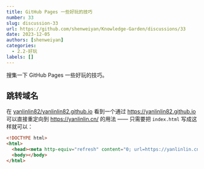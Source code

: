 ```yaml
---
title: GitHub Pages 一些好玩的技巧
number: 33
slug: discussion-33
url: https://github.com/shenweiyan/Knowledge-Garden/discussions/33
date: 2023-12-05
authors: [shenweiyan]
categories: 
  - 2.2-好玩
labels: []
---
```


搜集一下 GitHub Pages 一些好玩的技巧。

<!-- more -->

## 跳转域名

在 [yanlinlin82/yanlinlin82.github.io](https://github.com/yanlinlin82/yanlinlin82.github.io/tree/master) 看到一个通过 <https://yanlinlin82.github.io> 可以直接重定向到 <https://yanlinlin.cn/> 的用法 —— 只需要把 `index.html` 写成这样就可以：
```html
<!DOCTYPE html>
<html>
  <head><meta http-equiv="refresh" content="0; url=https://yanlinlin.cn/"></head>
  <body></body>
</html>
```

<script src="https://giscus.app/client.js"
	data-repo="shenweiyan/Knowledge-Garden"
	data-repo-id="R_kgDOKgxWlg"
	data-mapping="number"
	data-term="33"
	data-reactions-enabled="1"
	data-emit-metadata="0"
	data-input-position="bottom"
	data-theme="light"
	data-lang="zh-CN"
	crossorigin="anonymous"
	async>
</script>
